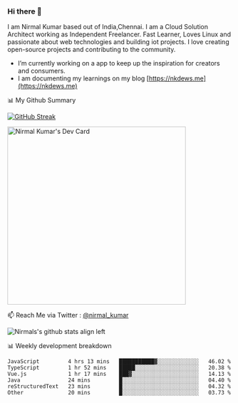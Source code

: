 ### Hi there 👋

 I am Nirmal Kumar based out of India,Chennai. I am a Cloud Solution Architect working as Independent Freelancer. Fast Learner, Loves Linux and passionate about web technologies and building iot projects. I love creating open-source projects and contributing to the community.

- I’m currently working on a app to keep up the inspiration for creators and consumers.
- I am documenting my learnings on my blog [https://nkdews.me](https://nkdews.me)


📊 My Github Summary

[![GitHub Streak](https://github-readme-streak-stats.herokuapp.com?user=nk-gears&theme=dark&hide_border=true&date_format=M%20j%5B%2C%20Y%5D)](https://git.io/streak-stats)

<a href="https://app.daily.dev/nirmal_kumar"><img src="https://api.daily.dev/devcards/a16cfcf02d384b16b41de71ce4d1d811.png?r=8ve" width="400" alt="Nirmal Kumar's Dev Card"/></a>

📫 Reach Me via  Twitter : [@nirmal_kumar](https://twitter.com/nirmal_kumar)

![Nirmals's github stats align left](https://github-readme-stats.vercel.app/api?username=nk-gears&show_icons=true)


📊 Weekly development breakdown

<!--START_SECTION:waka-->

```text
JavaScript         4 hrs 13 mins   ███████████▓░░░░░░░░░░░░░   46.02 %
TypeScript         1 hr 52 mins    █████░░░░░░░░░░░░░░░░░░░░   20.38 %
Vue.js             1 hr 17 mins    ███▓░░░░░░░░░░░░░░░░░░░░░   14.13 %
Java               24 mins         █░░░░░░░░░░░░░░░░░░░░░░░░   04.40 %
reStructuredText   23 mins         █░░░░░░░░░░░░░░░░░░░░░░░░   04.32 %
Other              20 mins         █░░░░░░░░░░░░░░░░░░░░░░░░   03.73 %
```

<!--END_SECTION:waka-->


